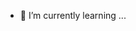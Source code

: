 
- 🌱 I’m currently learning ...

<!---
albjuma/albjuma is a ✨ special ✨ repository because its `README.md` (this file) appears on your GitHub profile.
You can click the Preview link to take a look at your changes.
--->
